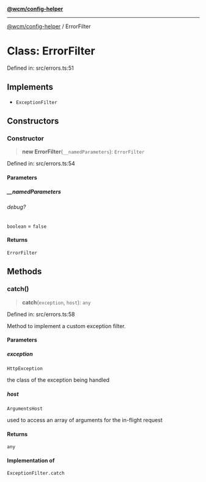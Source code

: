 [**@wcm/config-helper**](../README.md)

***

[@wcm/config-helper](../globals.md) / ErrorFilter

# Class: ErrorFilter

Defined in: src/errors.ts:51

## Implements

- `ExceptionFilter`

## Constructors

### Constructor

> **new ErrorFilter**(`__namedParameters`): `ErrorFilter`

Defined in: src/errors.ts:54

#### Parameters

##### \_\_namedParameters

###### debug?

`boolean` = `false`

#### Returns

`ErrorFilter`

## Methods

### catch()

> **catch**(`exception`, `host`): `any`

Defined in: src/errors.ts:58

Method to implement a custom exception filter.

#### Parameters

##### exception

`HttpException`

the class of the exception being handled

##### host

`ArgumentsHost`

used to access an array of arguments for
the in-flight request

#### Returns

`any`

#### Implementation of

`ExceptionFilter.catch`
